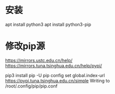 # 安装
 apt install python3
 apt install python3-pip


# 修改pip源
https://mirrors.ustc.edu.cn/help/
https://mirrors.tuna.tsinghua.edu.cn/help/pypi/

pip3 install pip -U
pip config set global.index-url https://pypi.tuna.tsinghua.edu.cn/simple
Writing to /root/.config/pip/pip.conf 